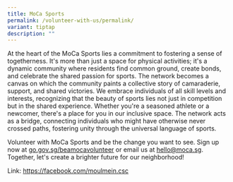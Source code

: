 ```yaml
---
title: MoCa Sports
permalink: /volunteer-with-us/permalink/
variant: tiptap
description: ""
---
```

<p>At the heart of the MoCa Sports lies a commitment to fostering a sense
of togetherness. It's more than just a space for physical activities; it's
a dynamic community where residents find common ground, create bonds, and
celebrate the shared passion for sports. The network becomes a canvas on
which the community paints a collective story of camaraderie, support,
and shared victories. We embrace individuals of all skill levels and interests,
recognizing that the beauty of sports lies not just in competition but
in the shared experience. Whether you're a seasoned athlete or a newcomer,
there's a place for you in our inclusive space. The network acts as a bridge,
connecting individuals who might have otherwise never crossed paths, fostering
unity through the universal language of sports.</p>
<p>Volunteer with MoCa Sports and be the change you want to see. Sign up
now at <a href="http://go.gov.sg/beamocavolunteer" rel="noopener noreferrer nofollow" target="_blank">go.gov.sg/beamocavolunteer</a> or
email us at <a href="mailto:hello@moca.sg" rel="noopener noreferrer nofollow" target="_blank">hello@moca.sg</a>.
Together, let's create a brighter future for our neighborhood!</p>
<p></p>
<p>Link: <a href="https://facebook.com/moulmein.csc" rel="noopener noreferrer nofollow" target="_blank">https://facebook.com/moulmein.csc</a>
</p>